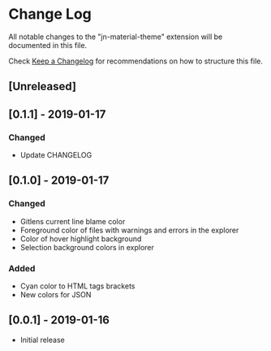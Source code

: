 # Change Log
All notable changes to the "jn-material-theme" extension will be documented in this file.

Check [Keep a Changelog](http://keepachangelog.com/) for recommendations on how to structure this file.

## [Unreleased]

## [0.1.1] - 2019-01-17
### Changed
- Update CHANGELOG

## [0.1.0] - 2019-01-17
### Changed
- Gitlens current line blame color
- Foreground color of files with warnings and errors in the explorer
- Color of hover highlight background
- Selection background colors in explorer

### Added
- Cyan color to HTML tags brackets
- New colors for JSON 

## [0.0.1] - 2019-01-16
- Initial release
